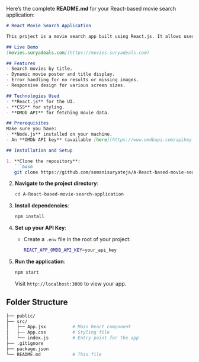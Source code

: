 Here’s the complete **README.md** for your React-based movie search application:

```markdown
# React Movie Search Application

This project is a movie search app built using React.js. It allows users to search movies via the OMDb API and display relevant details such as movie titles and posters.

## Live Demo
[movies.suryadeals.com](https://movies.suryadeals.com)

## Features
- Search movies by title.
- Dynamic movie poster and title display.
- Error handling for no results or missing images.
- Responsive design for various screen sizes.

## Technologies Used
- **React.js** for the UI.
- **CSS** for styling.
- **OMDb API** for fetching movie data.

## Prerequisites
Make sure you have:
- **Node.js** installed on your machine.
- An **OMDb API key** (available [here](https://www.omdbapi.com/apikey.aspx)).

## Installation and Setup

1. **Clone the repository**:
   ```bash
   git clone https://github.com/somanisuryateja/A-React-based-movie-search-application.git
   ```

2. **Navigate to the project directory**:
   ```bash
   cd A-React-based-movie-search-application
   ```

3. **Install dependencies**:
   ```bash
   npm install
   ```

4. **Set up your API Key**:
   - Create a `.env` file in the root of your project:
     ```bash
     REACT_APP_OMDB_API_KEY=your_api_key
     ```

5. **Run the application**:
   ```bash
   npm start
   ```
   Visit `http://localhost:3000` to view your app.

## Folder Structure
```bash
├── public/
├── src/
│   ├── App.jsx          # Main React component
│   ├── App.css          # Styling file
│   └── index.js         # Entry point for the app
├── .gitignore
├── package.json
└── README.md            # This file
```
